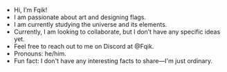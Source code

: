 - Hi, I’m Fqik!
- I am passionate about art and designing flags.
- I am currently studying the universe and its elements.
- Currently, I am looking to collaborate, but I don’t have any specific ideas yet.
- Feel free to reach out to me on Discord at @Fqik.  
- Pronouns: he/him.
- Fun fact: I don't have any interesting facts to share—I'm just ordinary.

